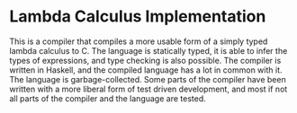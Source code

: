 # Lambda Calculus Implementation

This is a compiler that compiles a more usable form of a simply typed lambda calculus to C. The language is statically typed, it is able to infer the types of expressions, and type checking is also possible. The compiler is written in Haskell, and the compiled language has a lot in common with it. The language is garbage-collected.
Some parts of the compiler have been written with a more liberal form of test driven development, and most if not all parts of the compiler and the language are tested.